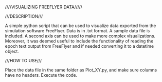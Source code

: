 ////VISUALIZING FREEFLYER DATA/////

///DESCRIPTION///

A simple python script that can be used to visualize data exported from the simulation software FreeFlyer. Data is in .txt format. A sample data file is included. A second axis can be used to make more complex visualizations.
Moreover, it was deemed useful to include the functionality of reading the epoch text output from FreeFlyer and if needed converting it to a datetime object.

///HOW TO USE///

Place the data file in the same folder as Plot_XY.py, and make sure columns have no headers. Execute the code.
